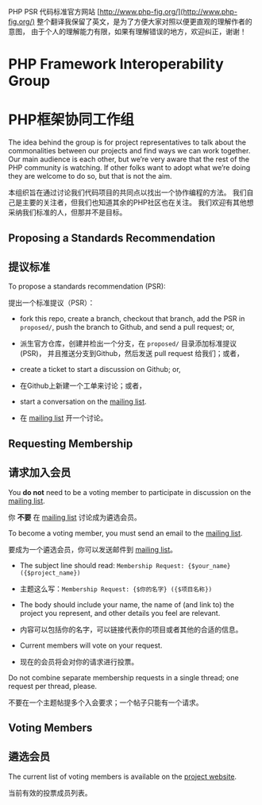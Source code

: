PHP PSR 代码标准官方网站 [http://www.php-fig.org/](http://www.php-fig.org/)
整个翻译我保留了英文，是为了方便大家对照以便更直观的理解作者的意图，
由于个人的理解能力有限，如果有理解错误的地方，欢迎纠正，谢谢！


PHP Framework Interoperability Group
====================================

PHP框架协同工作组
====================================

The idea behind the group is for project representatives to talk about the
commonalities between our projects and find ways we can work together. Our main
audience is each other, but we’re very aware that the rest of the PHP community
is watching. If other folks want to adopt what we’re doing they are welcome to
do so, but that is not the aim.

本组织旨在通过讨论我们代码项目的共同点以找出一个协作编程的方法。
我们自己是主要的关注者，但我们也知道其余的PHP社区也在关注。
我们欢迎有其他想采纳我们标准的人，但那并不是目标。


Proposing a Standards Recommendation
------------------------------------

提议标准
------------------------------------

To propose a standards recommendation (PSR):

提出一个标准提议（PSR）：

- fork this repo, create a branch, checkout that branch, add the PSR in
  `proposed/`, push the branch to Github, and send a pull request; or,

- 派生官方仓库，创建并检出一个分支，在 `proposed/` 目录添加标准提议(PSR)，
并且推送分支到Github，然后发送 pull request 给我们；或者，

- create a ticket to start a discussion on Github; or,

- 在Github上新建一个工单来讨论；或者，

- start a conversation on the [mailing list][].

- 在 [mailing list][] 开一个讨论。

[mailing list]: http://groups.google.com/group/php-fig/


Requesting Membership
---------------------

请求加入会员
---------------------
You **do not** need to be a voting member to participate in discussion on
the [mailing list][].

你 **不要** 在 [mailing list][] 讨论成为遴选会员。

To become a voting member, you must send an email to the [mailing list][].

要成为一个遴选会员，你可以发送邮件到 [mailing list][]。

- The subject line should read: `Membership Request: {$your_name} ({$project_name})`

- 主题这么写：`Membership Request: {$你的名字} ({$项目名称})`

- The body should include your name, the name of (and link to) the project you
  represent, and other details you feel are relevant.

- 内容可以包括你的名字，可以链接代表你的项目或者其他的合适的信息。

- Current members will vote on your request.

- 现在的会员将会对你的请求进行投票。

Do not combine separate membership requests in a single thread; one request
per thread, please.

不要在一个主题帖提多个入会要求；一个帖子只能有一个请求。


Voting Members
--------------

遴选会员
--------------

The current list of voting members is available on the [project website][].

当前有效的投票成员列表。

[project website]: http://www.php-fig.org/
